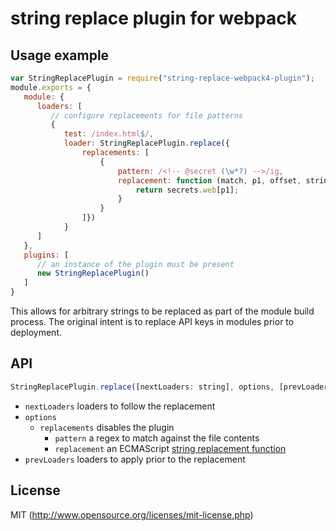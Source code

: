 # string replace plugin for webpack

## Usage example

``` javascript
var StringReplacePlugin = require("string-replace-webpack4-plugin");
module.exports = {
   module: {
      loaders: [
         // configure replacements for file patterns
         { 
            test: /index.html$/,
            loader: StringReplacePlugin.replace({
                replacements: [
                    {
                        pattern: /<!-- @secret (\w*?) -->/ig,
                        replacement: function (match, p1, offset, string) {
                            return secrets.web[p1];
                        }
                    }
                ]})
            }
      ]
   },
   plugins: [
      // an instance of the plugin must be present
      new StringReplacePlugin()
   ]
}
```

This allows for arbitrary strings to be replaced as part of the module build process.  The original intent is to replace API
keys in modules prior to deployment.

## API

``` javascript
StringReplacePlugin.replace([nextLoaders: string], options, [prevLoaders: string])
```

* `nextLoaders` loaders to follow the replacement
* `options`
  * `replacements` disables the plugin
    * `pattern` a regex to match against the file contents
    * `replacement` an ECMAScript [string replacement function](https://developer.mozilla.org/en-US/docs/Web/JavaScript/Reference/Global_Objects/String/replace#Specifying_a_function_as_a_parameter)
* `prevLoaders` loaders to apply prior to the replacement

## License

MIT (http://www.opensource.org/licenses/mit-license.php)
